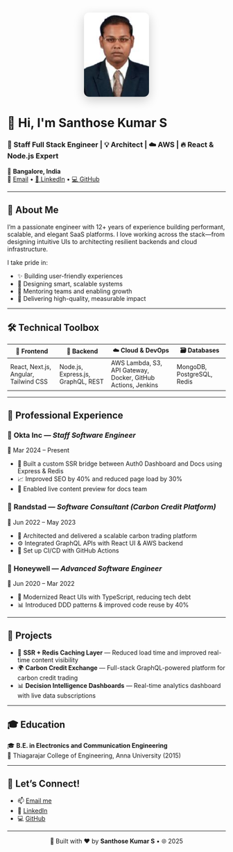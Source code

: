 
<p align="center">
  <img src="santhosh_PP_White.jpg" width="150" style="border-radius: 12px; box-shadow: 0 8px 24px rgba(0,0,0,0.2);" alt="Santhose Kumar S" />
</p>

# 👋 Hi, I'm **Santhose Kumar S**  
### 🧠 Staff Full Stack Engineer | 💡 Architect | ☁️ AWS | 🔥 React & Node.js Expert  

📍 **Bangalore, India**  
📧 [Email](mailto:santhosekumar@ymail.com) • [🔗 LinkedIn](https://www.linkedin.com/in/santhose-kumar-s-578515118/) • [💻 GitHub](https://github.com/santhosekumar19/)

---

## 🧭 About Me  
I’m a passionate engineer with 12+ years of experience building performant, scalable, and elegant SaaS platforms. I love working across the stack—from designing intuitive UIs to architecting resilient backends and cloud infrastructure.

I take pride in:
- ✨ Building user-friendly experiences
- 🧠 Designing smart, scalable systems
- 🤝 Mentoring teams and enabling growth
- 🚀 Delivering high-quality, measurable impact

---

## 🛠️ Technical Toolbox  

| 🚀 Frontend | 🧩 Backend | ☁️ Cloud & DevOps | 🗃️ Databases |
|------------|------------|-------------------|--------------|
| React, Next.js, Angular, Tailwind CSS | Node.js, Express.js, GraphQL, REST | AWS Lambda, S3, API Gateway, Docker, GitHub Actions, Jenkins | MongoDB, PostgreSQL, Redis |

---

## 💼 Professional Experience  

### 🏢 **Okta Inc** — _Staff Software Engineer_  
📅 Mar 2024 – Present  
- 🔁 Built a custom SSR bridge between Auth0 Dashboard and Docs using Express & Redis  
- 📈 Improved SEO by 40% and reduced page load by 30%  
- 🧪 Enabled live content preview for docs team  

### 🏢 **Randstad** — _Software Consultant (Carbon Credit Platform)_  
📅 Jun 2022 – May 2023  
- 🌱 Architected and delivered a scalable carbon trading platform  
- ⚙️ Integrated GraphQL APIs with React UI & AWS backend  
- 🧹 Set up CI/CD with GitHub Actions  

### 🏢 **Honeywell** — _Advanced Software Engineer_  
📅 Jun 2020 – Mar 2022  
- 🧱 Modernized React UIs with TypeScript, reducing tech debt  
- 📊 Introduced DDD patterns & improved code reuse by 40%  

---

## 🔬 Projects  

- 🔄 **SSR + Redis Caching Layer** — Reduced load time and improved real-time content visibility  
- 🌍 **Carbon Credit Exchange** — Full-stack GraphQL-powered platform for carbon credit trading  
- 📊 **Decision Intelligence Dashboards** — Real-time analytics dashboard with live data subscriptions

---

## 🎓 Education  

🎓 **B.E. in Electronics and Communication Engineering**  
🏫 Thiagarajar College of Engineering, Anna University (2015)

---

## 🤝 Let’s Connect!  

- 📫 [Email me](mailto:santhosekumar@ymail.com)  
- 💼 [LinkedIn](https://www.linkedin.com/in/santhose-kumar-s-578515118/)  
- 💻 [GitHub](https://github.com/santhosekumar19/)

---

<p align="center">
  🔗 Built with ❤️ by <strong>Santhose Kumar S</strong> • 🌐 2025
</p>
